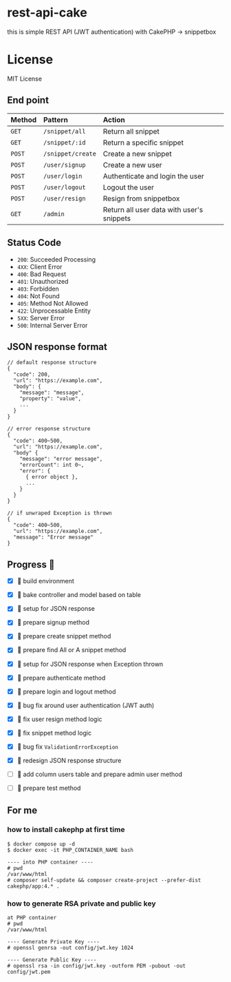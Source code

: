 # rest-api-cake
this is simple REST API (JWT authentication) with CakePHP -> snippetbox  

# License
MIT License


## End point
| Method | Pattern           | Action                                    |
|:-------|:------------------|:------------------------------------------|
| `GET`  | `/snippet/all`    | Return all snippet                        |
| `GET`  | `/snippet/:id`    | Return a specific snippet                 |
| `POST` | `/snippet/create` | Create a new snippet                      |
| `POST` | `/user/signup`    | Create a new user                         |
| `POST` | `/user/login`     | Authenticate and login the user           |
| `POST` | `/user/logout`    | Logout the user                           |
| `POST` | `/user/resign`    | Resign from snippetbox                    |                                          |
| `GET`  | `/admin`          | Return all user data with user's snippets |


## Status Code

- `200`: Succeeded Processing
- `4XX`: Client Error
- `400`: Bad Request
- `401`: Unauthorized
- `403`: Forbidden
- `404`: Not Found
- `405`: Method Not Allowed
- `422`: Unprocessable Entity
- `5XX`: Server Error
- `500`: Internal Server Error


## JSON response format


```
// default response structure
{
  "code": 200,
  "url": "https://example.com",
  "body": {
    "message": "message",
    "property": "value",
    ...
  }
}

// error response structure
{
  "code": 400~500,
  "url": "https://example.com",
  "body" {
    "message": "error message",
    "errorCount": int 0~,
    "error": {
      { error object },
      ...
    }
  }
}

// if unwraped Exception is thrown
{
  "code": 400~500,
  "url": "https://example.com",
  "message": "Error message"
}
```


## Progress :gorilla:
- [x] :gorilla: build environment
- [x] :gorilla: bake controller and model based on table 
- [x] :gorilla: setup for JSON response
- [x] :gorilla: prepare signup method
- [x] :gorilla: prepare create snippet method
- [x] :gorilla: prepare find All or A snippet method
- [x] :gorilla: setup for JSON response when Exception thrown
- [x] :gorilla: prepare authenticate method
- [x] :gorilla: prepare login and logout method
- [x] :gorilla: bug fix around user authentication (JWT auth)
- [x] :gorilla: fix user resign method logic
- [x] :gorilla: fix snippet method logic
- [x] :gorilla: bug fix `ValidationErrorException`
- [x] :gorilla: redesign JSON response structure
- [ ] :gorilla: add column users table and prepare admin user method
- [ ] :gorilla: prepare test method


## For me
### how to install cakephp at first time 
```
$ docker compose up -d
$ docker exec -it PHP_CONTAINER_NAME bash

---- into PHP container ----
# pwd
/var/www/html
# composer self-update && composer create-project --prefer-dist cakephp/app:4.* .
```

### how to generate RSA private and public key
```
at PHP container
# pwd
/var/www/html

---- Generate Private Key ----
# openssl genrsa -out config/jwt.key 1024

---- Generate Public Key ----
# openssl rsa -in config/jwt.key -outform PEM -pubout -out config/jwt.pem
```